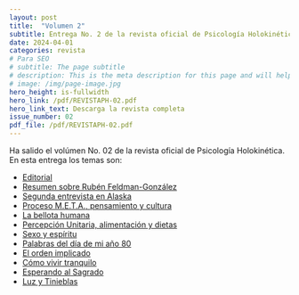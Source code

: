 ```yaml
---
layout: post
title:  "Volumen 2"
subtitle: Entrega No. 2 de la revista oficial de Psicología Holokinética
date: 2024-04-01
categories: revista
# Para SEO
# subtitle: The page subtitle
# description: This is the meta description for this page and will help it appear in search engines
# image: /img/page-image.jpg
hero_height: is-fullwidth
hero_link: /pdf/REVISTAPH-02.pdf
hero_link_text: Descarga la revista completa
issue_number: 02
pdf_file: /pdf/REVISTAPH-02.pdf
---
```


Ha salido el volúmen No. 02 de la revista oficial de Psicología Holokinética. 
En esta entrega los temas son:


- [Editorial](/pdf/REVISTAPH-02.pdf#page=4)
- [Resumen sobre Rubén Feldman-González](/pdf/REVISTAPH-02.pdf#page=5)
- [Segunda entrevista en Alaska](/pdf/REVISTAPH-02.pdf#page=7)
- [Proceso M.E.T.A., pensamiento y cultura](/pdf/REVISTAPH-02.pdf#page=20)
- [La bellota humana](/pdf/REVISTAPH-02.pdf#page=29)
- [Percepción Unitaria, alimentación y dietas](/pdf/REVISTAPH-02.pdf#page=31)
- [Sexo y espíritu](/pdf/REVISTAPH-02.pdf#page=32)
- [Palabras del día de mi año 80](/pdf/REVISTAPH-59.pdf#page=34)
- [El orden implicado](/pdf/REVISTAPH-59.pdf#page=35)
- [Cómo vivir tranquilo](/pdf/REVISTAPH-59.pdf#page=37)
- [Esperando al Sagrado](/pdf/REVISTAPH-59.pdf#page=39)
- [Luz y Tinieblas](/pdf/REVISTAPH-59.pdf#page=43)
